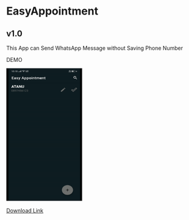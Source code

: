 # EasyAppointment

## v1.0
This App can Send WhatsApp Message without Saving Phone Number

DEMO 

<img src="https://github.com/playatanu/EasyAppointment/blob/main/EasyAppointent.gif?raw=true" alt="demo" width="200" height="350">

<a href="https://github.com/playatanu/EasyAppointment/raw/main/EasyAppointment.apk">Download Link</a>


